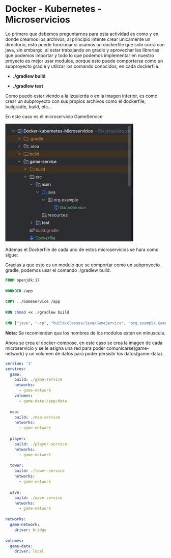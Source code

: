 # Docker - Kubernetes - Microservicios

Lo primero que debemos preguntarnos para esta actividad es
como y en donde creamos los archivos, al principio intente
crear unicamente un directorio, esto puede funcionar si 
usamos un dockerfile que solo corra con java, sin embargo,
al estar trabajando en gradle y aprovechar las librerias
que podemos importar y todo lo que podemos implementar en
nuestro proyecto es mejor usar modulos, porque esto puede comportarse
como un subproyecto gradle y utilizar los comando conocidos, en cada dockerfile.


- **./gradlew build**

- **./gradlew test**


Como puedo estar viendo a la izquierda o en la imagen inferior, es como crear un subproyecto
con sus propios archivos como el dockerfile, builgradle, build, etc...

En este caso es el microservicio GameService

![img.png](Imagenes%2Fimg.png)

Ademas el Dockerfile de cada uno de estos microservicios se hara como sigue:

Gracias a que esto es un modulo que se comportar como un subproyecto gradle, podemos usar
el comando ./gradlew build.

```Dockerfile
FROM openjdk:17

WORKDIR /app

COPY ../GameService /app

RUN chmod +x ./gradlew build

CMD ["java", "-cp", "build/classes/java/GameService", "org.example.GameService"]
```

**Nota:** Se recomiendan que los nombres de los modulos esten en minuscula.

Ahora se crea el docker-compose, en este caso se crea la imagen de cada microservicio y se le asigna una red para poder comunicarse(game-network)
y un volumen de datos para poder persistir los datos(game-data).

```yaml
version: '3'
services:
  game:
    build: ./game-service
    networks:
      - game-network
    volumes:
      - game-data:/app/data

  map:
    build: ./map-service
    networks:
      - game-network

  player:
    build: ./player-service
    networks:
      - game-network

  tower:
    build: ./tower-service
    networks:
      - game-network

  wave:
    build: ./wave-service
    networks:
      - game-network

networks:
  game-network:
    driver: bridge

volumes:
  game-data:
    driver: local

```